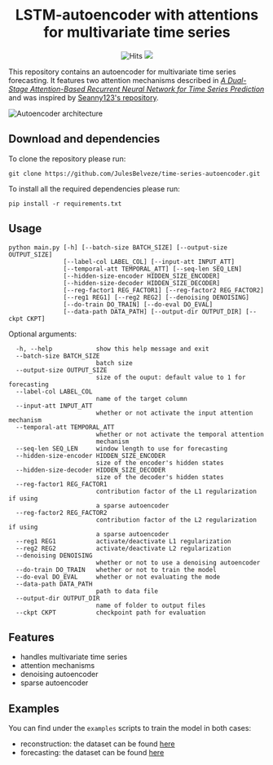 <h1 align="center">LSTM-autoencoder with attentions for multivariate time series</h1>

<p align="center">
    <img src="https://hitcounter.pythonanywhere.com/count/tag.svg?url=https%3A%2F%2Fgithub.com%2FJulesBelveze%2Ftime-series-autoencoder" alt="Hits">
  <img src="https://img.shields.io/badge/Made%20with-Python-1f425f.svg">
</p>

This repository contains an autoencoder for multivariate time series forecasting.
It features two attention mechanisms described in *[A Dual-Stage Attention-Based Recurrent Neural Network for Time Series Prediction](https://arxiv.org/abs/1704.02971)* and was inspired by [Seanny123's repository](https://github.com/Seanny123/da-rnn).

![Autoencoder architecture](autoenc_architecture.png)
## Download and dependencies
To clone the repository please run:
```
git clone https://github.com/JulesBelveze/time-series-autoencoder.git
```

To install all the required dependencies please run:
```
pip install -r requirements.txt
```

## Usage
```
python main.py [-h] [--batch-size BATCH_SIZE] [--output-size OUTPUT_SIZE]
               [--label-col LABEL_COL] [--input-att INPUT_ATT]
               [--temporal-att TEMPORAL_ATT] [--seq-len SEQ_LEN]
               [--hidden-size-encoder HIDDEN_SIZE_ENCODER]
               [--hidden-size-decoder HIDDEN_SIZE_DECODER]
               [--reg-factor1 REG_FACTOR1] [--reg-factor2 REG_FACTOR2]
               [--reg1 REG1] [--reg2 REG2] [--denoising DENOISING]
               [--do-train DO_TRAIN] [--do-eval DO_EVAL]
               [--data-path DATA_PATH] [--output-dir OUTPUT_DIR] [--ckpt CKPT]
```
Optional arguments:
```  
  -h, --help            show this help message and exit
  --batch-size BATCH_SIZE
                        batch size
  --output-size OUTPUT_SIZE
                        size of the ouput: default value to 1 for forecasting
  --label-col LABEL_COL
                        name of the target column
  --input-att INPUT_ATT
                        whether or not activate the input attention mechanism
  --temporal-att TEMPORAL_ATT
                        whether or not activate the temporal attention
                        mechanism
  --seq-len SEQ_LEN     window length to use for forecasting
  --hidden-size-encoder HIDDEN_SIZE_ENCODER
                        size of the encoder's hidden states
  --hidden-size-decoder HIDDEN_SIZE_DECODER
                        size of the decoder's hidden states
  --reg-factor1 REG_FACTOR1
                        contribution factor of the L1 regularization if using
                        a sparse autoencoder
  --reg-factor2 REG_FACTOR2
                        contribution factor of the L2 regularization if using
                        a sparse autoencoder
  --reg1 REG1           activate/deactivate L1 regularization
  --reg2 REG2           activate/deactivate L2 regularization
  --denoising DENOISING
                        whether or not to use a denoising autoencoder
  --do-train DO_TRAIN   whether or not to train the model
  --do-eval DO_EVAL     whether or not evaluating the mode
  --data-path DATA_PATH
                        path to data file
  --output-dir OUTPUT_DIR
                        name of folder to output files
  --ckpt CKPT           checkpoint path for evaluation 
  ```
  
  ## Features
  * handles multivariate time series 
  * attention mechanisms
  * denoising autoencoder
  * sparse autoencoder
  
  ## Examples
  You can find under the `examples` scripts to train the model in both cases:
  * reconstruction: the dataset can be found [here](https://gist.github.com/JulesBelveze/99ecdbea62f81ce647b131e7badbb24a)
  * forecasting: the dataset can be found [here](https://gist.github.com/JulesBelveze/e9997b9b0b68101029b461baf698bd72)
  
  
